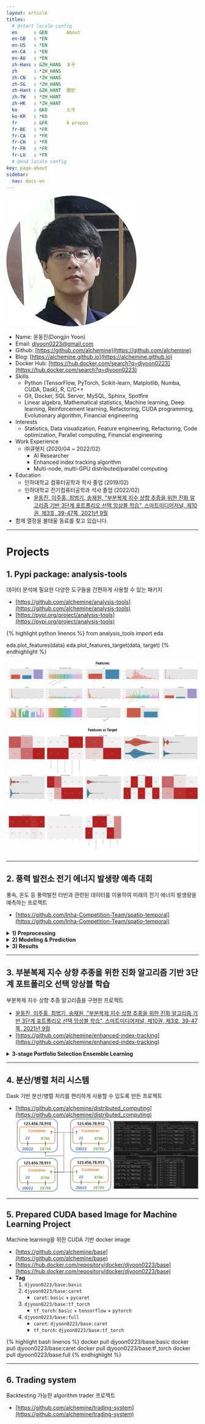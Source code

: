 ```yaml
---
layout: article
titles:
  # @start locale config
  en      : &EN       About
  en-GB   : *EN
  en-US   : *EN
  en-CA   : *EN
  en-AU   : *EN
  zh-Hans : &ZH_HANS  关于
  zh      : *ZH_HANS
  zh-CN   : *ZH_HANS
  zh-SG   : *ZH_HANS
  zh-Hant : &ZH_HANT  關於
  zh-TW   : *ZH_HANT
  zh-HK   : *ZH_HANT
  ko      : &KO       소개
  ko-KR   : *KO
  fr      : &FR       À propos
  fr-BE   : *FR
  fr-CA   : *FR
  fr-CH   : *FR
  fr-FR   : *FR
  fr-LU   : *FR
  # @end locale config
key: page-about
sidebar:
  nav: docs-en
---
```


![picture 1](images/1debeb5e9da7c61b8c9a22844135247323ad609fb63cc371cffd485925c42836.jpg)  
- Name: 윤동진(Dongjin Yoon)
- Email: djyoon0223@gmail.com
- Github: [https://github.com/alchemine](https://github.com/alchemine)
- Blog: [https://alchemine.github.io](https://alchemine.github.io)
- Docker Hub: [https://hub.docker.com/search?q=djyoon0223](https://hub.docker.com/search?q=djyoon0223)
- Skills
  - Python (TensorFlow, PyTorch, Scikit-learn, Matplotlib, Numba, CUDA, Dask), R, C/C++
  - Git, Docker, SQL Server, MySQL, Sphinx, Spotfire
  - Linear algebra, Mathematical statistics, Machine learning, Deep learning, Reinforcement learning, Refactoring, CUDA programming, Evolutionary algorithm, Financial engineering
- Interests
  - Statistics, Data visualization, Feature engineering, Refactoring, Code optimization, Parallel computing, Financial engineering
- Work Experience
  - ㈜큐헷지 (2020/04 ~ 2022/02)
    - AI Researcher
    - Enhanced index tracking algorithm
    - Multi-node, multi-GPU distributed/parallel computing
- Education
  - 인하대학교 컴퓨터공학과 학사 졸업 (2019/02)
  - 인하대학교 전기컴퓨터공학과 석사 졸업 (2022/02)
    - [윤동진, 이주홍, 최범기, 송재원, "부분복제 지수 상향 추종을 위한 진화 알고리즘 기반 3단계 포트폴리오 선택 앙상블 학습", 스마트미디어저널, 제10권, 제3호, 39-47쪽, 2021년 9월](https://kism.or.kr/file/memoir/10_3_4.pdf)
- 함께 열정을 불태울 동료를 찾고 있습니다.


---

# Projects
## 1. Pypi package: analysis-tools
데이터 분석에 필요한 다양한 도구들을 간편하게 사용할 수 있는 패키지

- [https://github.com/alchemine/analysis-tools](https://github.com/alchemine/analysis-tools)
- [https://pypi.org/project/analysis-tools](https://pypi.org/project/analysis-tools)

{% highlight python linenos %}
from analysis_tools import eda

eda.plot_features(data)
eda.plot_features_target(data, target)
{% endhighlight %}

![](https://github.com/alchemine/analysis-tools/blob/main/examples/titanic/visualization/Features_1.png?raw=true)
![](https://github.com/alchemine/analysis-tools/blob/main/examples/titanic/visualization/Features%20vs%20Target_1.png?raw=true)

---

## 2. 풍력 발전소 전기 에너지 발생량 예측 대회
풍속, 온도 등 풍력발전 터빈과 관련된 데이터를 이용하여 미래의 전기 에너지 발생량을 예측하는 프로젝트

- [https://github.com/Inha-Competition-Team/spatio-temporal](https://github.com/Inha-Competition-Team/spatio-temporal)

<details>
<summary><b> 1) Preprocessing </b></summary>
<div markdown="1">

- [https://github.com/Inha-Competition-Team/spatio-temporal/blob/main/%EC%B5%9C%EC%A2%85%EA%B2%B0%EA%B3%BC/source%20code/prepare_data.ipynb](https://github.com/Inha-Competition-Team/spatio-temporal/blob/main/%EC%B5%9C%EC%A2%85%EA%B2%B0%EA%B3%BC/source%20code/prepare_data.ipynb)

  ```
  1. 데이터 분할의 편의성을 위해 시간을 정수로 변환
      e.g. 1 day 00:00 -> 1
          1 day 00:10 -> 2
          1 day 00:20 -> 3
  2. 정해진 범위가 존재하는 feature들에 대한 데이터 처리
    1) 음수가 될 수 없는 feature(풍속 등): 0 이하의 값을 최소의 양수값으로 변환
    2) 정해진 범위를 벗어난 feature: 주어진 범위로 clipping
  3. 데이터를 보면서 크게 문제가 있는 부분을 직접 선택하여 Nan값으로 변환
  4. 시계열 데이터의 trend를 고려하여 이상치를 검출하고 Nan값으로 변환
  5. 실측값(Nan값)을 가까운 turbine들 중 가장 유사한 turbine의 값으로 채움
    1) 각 turbine들 간의 거리를 계산(euclidean distance)
    2) 각 turbine(기준 turbine)에 대하여 가까운 turbine들(이웃 turbine)을 MAE가 작은 순으로 정렬
    3) 정렬된 순서로 기준 turbine의 실측값을 이웃 turbine들의 값으로 채움
    4) 모든 turbine들에 대하여 위의 수행을 반복
  6. 여전히 남은 실측값은 각 turbine 별로 interpolation을 통해 채움
  7. 데이터와 관련된 다양한 feature들을 생성 및 추출(feature engineering)
  8. 가장 correlation이 높은 lag값을 선택하여 lagged, moving average feature를 생성
  9. MinMax Scaling
  ```
  
  1. Raw data
  ![](https://github.com/Inha-Competition-Team/spatio-temporal/blob/main/assets/data_prev.png?raw=true)
  2. Processed data
  ![](https://github.com/Inha-Competition-Team/spatio-temporal/blob/main/assets/data_post.png?raw=true)

</div>
</details>

<details>
<summary><b> 2) Modeling & Prediction </b></summary>
<div markdown="1">

- [https://github.com/Inha-Competition-Team/spatio-temporal/blob/main/%EC%B5%9C%EC%A2%85%EA%B2%B0%EA%B3%BC/source%20code/main_transformer.ipynb](https://github.com/Inha-Competition-Team/spatio-temporal/blob/main/%EC%B5%9C%EC%A2%85%EA%B2%B0%EA%B3%BC/source%20code/main_transformer.ipynb)
- [Transformers for Time Series](https://github.com/maxjcohen/transformer)
  ```
  Transformer model을 사용
    f: Xy[t-i:t] -> y[t+1:t+j]
  ```
</div>
</details>

<details>
<summary><b> 3) Results </b></summary>
<div markdown="1">
1. Training set
![](https://github.com/Inha-Competition-Team/spatio-temporal/blob/main/assets/transformer_training.png?raw=true)
2. Validation set
![](https://github.com/Inha-Competition-Team/spatio-temporal/blob/main/assets/transformer_validation.png?raw=true)
</div>
</details>

---

## 3. 부분복제 지수 상향 추종을 위한 진화 알고리즘 기반 3단계 포트폴리오 선택 앙상블 학습
부분복제 지수 상향 추종 알고리즘을 구현한 프로젝트

- [윤동진, 이주홍, 최범기, 송재원, "부분복제 지수 상향 추종을 위한 진화 알고리즘 기반 3단계 포트폴리오 선택 앙상블 학습", 스마트미디어저널, 제10권, 제3호, 39-47쪽, 2021년 9월](https://kism.or.kr/file/memoir/10_3_4.pdf)
- [https://github.com/alchemine/enhanced-index-tracking](https://github.com/alchemine/enhanced-index-tracking)

<details>
<summary><b> 3-stage Portfolio Selection Ensemble Learning </b></summary>
<div markdown="1">

1. **3단계 포트폴리오 선택 알고리즘**
2. **자산 선택(Asset Selection)** <br>
Monte-Carlo Genetic Algorithm을 이용하여 목적함수를 최적화시키는 종목들로 구성된 동일 가중치 포트폴리오를 다수 생성
3. **자본 할당(Capital Allocation)** <br>
Differential Evolution을 이용하여 목적함수를 최적화시키는 편입비율을 할당
4. **포트폴리오 필터링(Portfolio Filtering)** <br>
생성된 포트폴리오들 중 상위 포트폴리오들(목적함수 기준)에 대하여 필터링 조건(목적함수와 다른 지표)이 최적인 포트폴리오를 선택 <br>
적절한 필터링 조건은 일반화 성능을 높이는데 큰 역할을 한다
5. **앙상블 학습 알고리즘**
    1. **데이터 분할** <br>
    데이터를 여러 개의 학습(training) 데이터와 검증(validation) 데이터 쌍으로 분할
    2. **포트폴리오 선택** <br>
    각 데이터 쌍에 대하여, 여러 개의 목적함수 각각을 최적화시키는 포트폴리오를 선택 (3단계 포트폴리오 선택 알고리즘)
    3. **목적함수에 대한 가중치 계산** <br>
    각 목적함수 별로 검증 데이터에 대한 포트폴리오의 성과지표의 평균을 계산
    4. **최종 포트폴리오 선택** <br>
    계산된 지표의 평균을 각 목적함수의 가중치로 하여 가중평균된 포트폴리오를 최종 포트폴리오로 선택
6. **최종 결과** <br>
2016년~2020년 약 5년 간 S&P500과 비교하여 평균적으로 27% 높은 Sharpe ratio, 225% 높은 [VWR](https://www.crystalbull.com/sharpe-ratio-better-with-log-returns/)을 보여주었음
![picture 2](images/98bb73c72a36c0e243b243758ec306ec5a2ec543653dce6d5f574b5227bd11e5.png)  
  
</div>
</details>


---

## 4. 분산/병렬 처리 시스템
Dask 기반 분산/병렬 처리를 편리하게 사용할 수 있도록 만든 프로젝트

- [https://github.com/alchemine/distributed_computing](https://github.com/alchemine/distributed_computing) \
![png](https://github.com/alchemine/distributed_computing/blob/main/images/1.jpg?raw=true)

---

## 5. Prepared CUDA based Image for Machine Learning Project
Machine learning을 위한 CUDA 기반 docker image

- [https://github.com/alchemine/base](https://github.com/alchemine/base)
- [https://hub.docker.com/repository/docker/djyoon0223/base](https://hub.docker.com/repository/docker/djyoon0223/base)
- **Tag**
  1. `djyoon0223/base:basic`
  2. `djyoon0223/base:caret`
     - `caret`: `basic` + `pycaret`
  3. `djyoon0223/base:tf_torch`
     - `tf_torch`: `basic` + `tensorflow` + `pytorch`
  4. `djyoon0223/base:full`
     - `caret`: `djyoon0223/base:caret`
     - `tf_torch`: `djyoon0223/base:tf_torch`

{% highlight bash linenos %}
docker pull djyoon0223/base:basic
docker pull djyoon0223/base:caret
docker pull djyoon0223/base:tf_torch
docker pull djyoon0223/base:full
{% endhighlight %}

---

## 6. Trading system
Backtesting 가능한 algorithm trader 프로젝트

- [https://github.com/alchemine/trading-system](https://github.com/alchemine/trading-system)
